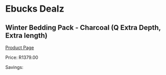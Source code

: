 
# Ebucks Dealz
## Winter Bedding Pack - Charcoal (Q Extra Depth, Extra length)
[Product Page](https://www.ebucks.com/web/shop/productSelected.do?prodId=1196432558&catId=704984344)

Price: R1379.00

Savings: 


	